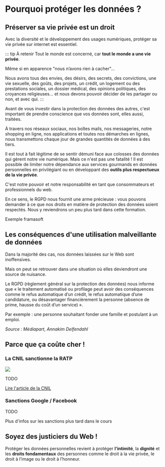 # Pourquoi protéger les données ?

## Préserver sa vie privée est un droit

Avec la diversité et le développement des usages numériques, protéger sa vie privée sur internet est essentiel.

::: tip À retenir
Tout le monde est concerné, car **tout le monde a une vie privée**.

Même si en apparence "nous n’avons rien à cacher"... 

Nous avons tous des envies, des désirs, des secrets, des convictions, une vie sexuelle, des goûts, des projets, un crédit, 
un logement ou des prestations sociales, un dossier médical, des opinions politiques, des croyances religieuses... et nous devons pouvoir décider de les partager ou non, et avec qui.
:::

Avant de vous investir dans la protection des données des autres, c'est important de prendre conscience que vos données sont, elles aussi, traitées. 

À travers nos réseaux sociaux, nos boîtes mails, nos messageries, notre shopping en ligne, nos applications et toutes nos démarches en lignes,
nous transmettons chaque jour de grandes quantités de données à des tiers.

Il est tout à fait légitime de se sentir démuni face aux colosses des données qui gèrent notre vie numérique.
Mais ce n'est pas une fatalité ! 
Il est possible de limiter notre dépendance aux services gourmands en données personnelles en privilégiant ou en développant des **outils plus respectueux de la vie privée**.

C'est notre pouvoir et notre responsabilité en tant que consommateurs et professionnels du web.

En ce sens, le RGPD nous fournit une arme précieuse : vous pouvons demander à ce que nos droits en matière de protection des données soient respectés.
Nous y reviendrons un peu plus tard dans cette formation.

Exemple framasoft

## Les conséquences d'une utilisation malveillante de données

Dans la majorité des cas, nos données laissées sur le Web sont inoffensives.

Mais on peut se retrouver dans une situation où elles deviendront une source de nuisance.

Le RGPD (règlement général sur la protection des données) nous informe que « le traitement automatisé ou profilage peut avoir des conséquences comme le refus automatique d’un crédit, le refus automatique d’une candidature, ou désavantager financièrement la personne (absence de prime, hausse du coût d’un service) ».

Par exemple : une personne souhaitant fonder une famille et postulant à un emploi.

*Source : Médiapart, Annakim Delfendahl*

## Parce que ça coûte cher !

### La CNIL sanctionne la RATP

![](img/02_cnil-sanctionne-ratp.png)

TODO

[Lire l'article de la CNIL](https://www.cnil.fr/fr/fichiers-devaluation-des-agents-sanction-de-400-000-euros-lencontre-de-la-ratp)

### Sanctions Google / Facebook

TODO

Plus d'infos sur les sanctions plus tard dans le cours 

## Soyez des justiciers du Web ! 

Protéger les données personnelles revient à protéger **l’intimité**, la **dignité** et les **droits fondamentaux** des personnes comme le droit à la vie privée, le droit à l’image ou le droit à l’honneur.